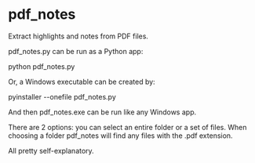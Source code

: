 # pdf_notes
Extract highlights and notes from PDF files.

pdf_notes.py can be run as a Python app:

python pdf_notes.py

Or, a Windows executable can be created by:

pyinstaller --onefile pdf_notes.py

And then pdf_notes.exe can be run like any Windows app.

There are 2 options: you can select an entire folder or a set of files. 
When choosing a folder pdf_notes will find any files with the .pdf extension.

All pretty self-explanatory.
